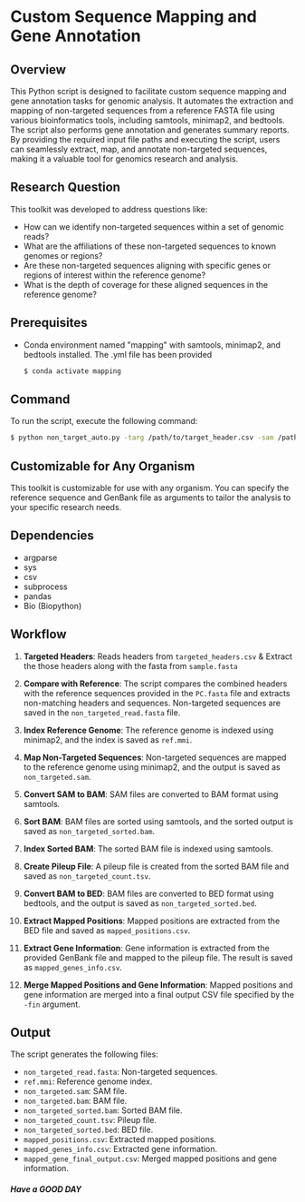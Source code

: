 # Custom Sequence Mapping and Gene Annotation

## Overview
This Python script is designed to facilitate custom sequence mapping and gene annotation tasks for genomic analysis. It automates the extraction and mapping of non-targeted sequences from a reference FASTA file using various bioinformatics tools, including samtools, minimap2, and bedtools. The script also performs gene annotation and generates summary reports. By providing the required input file paths and executing the script, users can seamlessly extract, map, and annotate non-targeted sequences, making it a valuable tool for genomics research and analysis.

## Research Question
This toolkit was developed to address questions like:
- How can we identify non-targeted sequences within a set of genomic reads?
- What are the affiliations of these non-targeted sequences to known genomes or regions?
- Are these non-targeted sequences aligning with specific genes or regions of interest within the reference genome?
- What is the depth of coverage for these aligned sequences in the reference genome?

## Prerequisites
- Conda environment named "mapping" with samtools, minimap2, and bedtools installed. The .yml file has been provided 

    ```bash
    $ conda activate mapping
    ```

## Command
To run the script, execute the following command:

```bash
$ python non_target_auto.py -targ /path/to/target_header.csv -sam /path/to/PC.fasta -seq /path/to/the/refseq/ -gb /path/to/the/genank/  -non /path/to/non_target.fasta -fin /path/to the /finaal_csv
```

## Customizable for Any Organism
This toolkit is customizable for use with any organism. You can specify the reference sequence and GenBank file as arguments to tailor the analysis to your specific research needs.

## Dependencies
- argparse
- sys
- csv
- subprocess
- pandas
- Bio (Biopython)

## Workflow
1. **Targeted Headers**: Reads headers from `targeted_headers.csv` & Extract the those headers along with the fasta from `sample.fasta`

2. **Compare with Reference**: The script compares the combined headers with the reference sequences provided in the `PC.fasta` file and extracts non-matching headers and sequences. Non-targeted sequences are saved in the `non_targeted_read.fasta` file.

3. **Index Reference Genome**: The reference genome is indexed using minimap2, and the index is saved as `ref.mmi`.

4. **Map Non-Targeted Sequences**: Non-targeted sequences are mapped to the reference genome using minimap2, and the output is saved as `non_targeted.sam`.

5. **Convert SAM to BAM**: SAM files are converted to BAM format using samtools.

6. **Sort BAM**: BAM files are sorted using samtools, and the sorted output is saved as `non_targeted_sorted.bam`.

7. **Index Sorted BAM**: The sorted BAM file is indexed using samtools.

8. **Create Pileup File**: A pileup file is created from the sorted BAM file and saved as `non_targeted_count.tsv`.

9. **Convert BAM to BED**: BAM files are converted to BED format using bedtools, and the output is saved as `non_targeted_sorted.bed`.

10. **Extract Mapped Positions**: Mapped positions are extracted from the BED file and saved as `mapped_positions.csv`.

11. **Extract Gene Information**: Gene information is extracted from the provided GenBank file and mapped to the pileup file. The result is saved as `mapped_genes_info.csv`.

12. **Merge Mapped Positions and Gene Information**: Mapped positions and gene information are merged into a final output CSV file specified by the `-fin` argument.

## Output
The script generates the following files:
- `non_targeted_read.fasta`: Non-targeted sequences.
- `ref.mmi`: Reference genome index.
- `non_targeted.sam`: SAM file.
- `non_targeted.bam`: BAM file.
- `non_targeted_sorted.bam`: Sorted BAM file.
- `non_targeted_count.tsv`: Pileup file.
- `non_targeted_sorted.bed`: BED file.
- `mapped_positions.csv`: Extracted mapped positions.
- `mapped_genes_info.csv`: Extracted gene information.
- `mapped_gene_final_output.csv`: Merged mapped positions and gene information.

##### Have a GOOD DAY 
